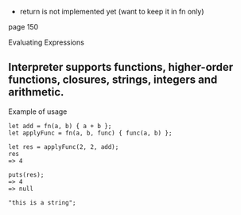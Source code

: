 * return is not implemented yet (want to keep it in fn only)

page 150

Evaluating Expressions

## Interpreter supports functions, higher-order functions, closures, strings, integers and arithmetic.

Example of usage
```
let add = fn(a, b) { a + b };
let applyFunc = fn(a, b, func) { func(a, b) };

let res = applyFunc(2, 2, add);
res
=> 4

puts(res);
=> 4
=> null

"this is a string";
```
